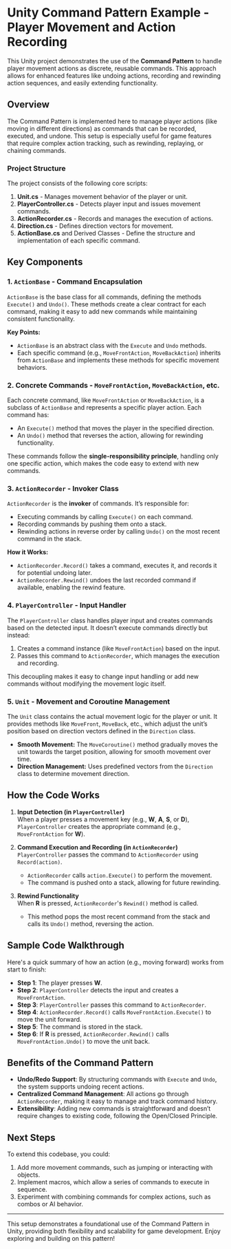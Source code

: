 # Unity Command Pattern Example - Player Movement and Action Recording

This Unity project demonstrates the use of the **Command Pattern** to handle player movement actions as discrete, reusable commands. This approach allows for enhanced features like undoing actions, recording and rewinding action sequences, and easily extending functionality.

## Overview

The Command Pattern is implemented here to manage player actions (like moving in different directions) as commands that can be recorded, executed, and undone. This setup is especially useful for game features that require complex action tracking, such as rewinding, replaying, or chaining commands.

### Project Structure

The project consists of the following core scripts:

1. **Unit.cs** - Manages movement behavior of the player or unit.
2. **PlayerController.cs** - Detects player input and issues movement commands.
3. **ActionRecorder.cs** - Records and manages the execution of actions.
4. **Direction.cs** - Defines direction vectors for movement.
5. **ActionBase.cs** and Derived Classes - Define the structure and implementation of each specific command.

## Key Components

### 1. `ActionBase` - Command Encapsulation

`ActionBase` is the base class for all commands, defining the methods `Execute()` and `Undo()`. These methods create a clear contract for each command, making it easy to add new commands while maintaining consistent functionality.

**Key Points:**
- `ActionBase` is an abstract class with the `Execute` and `Undo` methods.
- Each specific command (e.g., `MoveFrontAction`, `MoveBackAction`) inherits from `ActionBase` and implements these methods for specific movement behaviors.

### 2. Concrete Commands - `MoveFrontAction`, `MoveBackAction`, etc.

Each concrete command, like `MoveFrontAction` or `MoveBackAction`, is a subclass of `ActionBase` and represents a specific player action. Each command has:
- An `Execute()` method that moves the player in the specified direction.
- An `Undo()` method that reverses the action, allowing for rewinding functionality.

These commands follow the **single-responsibility principle**, handling only one specific action, which makes the code easy to extend with new commands.

### 3. `ActionRecorder` - Invoker Class

`ActionRecorder` is the **invoker** of commands. It’s responsible for:
- Executing commands by calling `Execute()` on each command.
- Recording commands by pushing them onto a stack.
- Rewinding actions in reverse order by calling `Undo()` on the most recent command in the stack.

**How it Works:**
- `ActionRecorder.Record()` takes a command, executes it, and records it for potential undoing later.
- `ActionRecorder.Rewind()` undoes the last recorded command if available, enabling the rewind feature.

### 4. `PlayerController` - Input Handler

The `PlayerController` class handles player input and creates commands based on the detected input. It doesn’t execute commands directly but instead:
1. Creates a command instance (like `MoveFrontAction`) based on the input.
2. Passes this command to `ActionRecorder`, which manages the execution and recording.

This decoupling makes it easy to change input handling or add new commands without modifying the movement logic itself.

### 5. `Unit` - Movement and Coroutine Management

The `Unit` class contains the actual movement logic for the player or unit. It provides methods like `MoveFront`, `MoveBack`, etc., which adjust the unit’s position based on direction vectors defined in the `Direction` class.

- **Smooth Movement:** The `MoveCoroutine()` method gradually moves the unit towards the target position, allowing for smooth movement over time.
- **Direction Management:** Uses predefined vectors from the `Direction` class to determine movement direction.

## How the Code Works

1. **Input Detection (in `PlayerController`)**  
   When a player presses a movement key (e.g., **W**, **A**, **S**, or **D**), `PlayerController` creates the appropriate command (e.g., `MoveFrontAction` for **W**).
   
2. **Command Execution and Recording (in `ActionRecorder`)**  
   `PlayerController` passes the command to `ActionRecorder` using `Record(action)`.
   - `ActionRecorder` calls `action.Execute()` to perform the movement.
   - The command is pushed onto a stack, allowing for future rewinding.

3. **Rewind Functionality**  
   When **R** is pressed, `ActionRecorder`'s `Rewind()` method is called.
   - This method pops the most recent command from the stack and calls its `Undo()` method, reversing the action.

## Sample Code Walkthrough

Here's a quick summary of how an action (e.g., moving forward) works from start to finish:

- **Step 1**: The player presses **W**.
- **Step 2**: `PlayerController` detects the input and creates a `MoveFrontAction`.
- **Step 3**: `PlayerController` passes this command to `ActionRecorder`.
- **Step 4**: `ActionRecorder.Record()` calls `MoveFrontAction.Execute()` to move the unit forward.
- **Step 5**: The command is stored in the stack.
- **Step 6**: If **R** is pressed, `ActionRecorder.Rewind()` calls `MoveFrontAction.Undo()` to move the unit back.

## Benefits of the Command Pattern

- **Undo/Redo Support**: By structuring commands with `Execute` and `Undo`, the system supports undoing recent actions.
- **Centralized Command Management**: All actions go through `ActionRecorder`, making it easy to manage and track command history.
- **Extensibility**: Adding new commands is straightforward and doesn’t require changes to existing code, following the Open/Closed Principle.

## Next Steps

To extend this codebase, you could:
1. Add more movement commands, such as jumping or interacting with objects.
2. Implement macros, which allow a series of commands to execute in sequence.
3. Experiment with combining commands for complex actions, such as combos or AI behavior.

---

This setup demonstrates a foundational use of the Command Pattern in Unity, providing both flexibility and scalability for game development. Enjoy exploring and building on this pattern!
